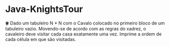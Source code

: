# Java-KnightsTour
:four_leaf_clover: Dado um tabuleiro N * N com o Cavalo colocado no primeiro bloco de um tabuleiro vazio. Movendo-se de acordo com as regras do xadrez, o cavaleiro deve visitar cada casa exatamente uma vez. Imprime a ordem de cada célula em que são visitadas.

